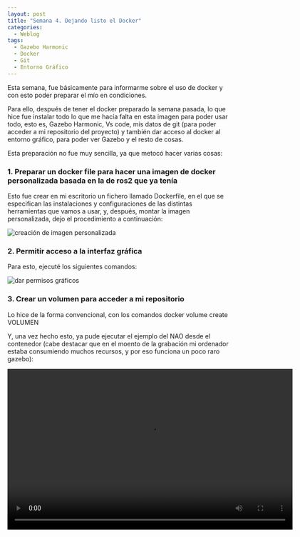 ```yaml
---
layout: post
title: "Semana 4. Dejando listo el Docker"
categories:
  - Weblog
tags:
  - Gazebo Harmonic
  - Docker
  - Git
  - Entorno Gráfico
---
```


Esta semana, fue básicamente para informarme sobre el uso de docker y con esto poder preparar el mío en condiciones.

Para ello, después de tener el docker preparado la semana pasada, lo que hice fue instalar todo lo que me hacía falta en esta imagen para poder usar todo, esto es, Gazebo Harmonic, Vs code, mis datos de git (para poder acceder a mi repositorio del proyecto) y también dar acceso al docker al entorno gráfico, para poder ver Gazebo y el resto de cosas.

Esta preparación no fue muy sencilla, ya que metocó hacer varias cosas:

### 1. Preparar un docker file para hacer una imagen de docker personalizada basada en la de ros2 que ya tenía
Esto fue crear en mi escritorio un fichero llamado Dockerfile, en el que se especifican las instalaciones y configuraciones de las distintas herramientas que vamos a usar, y, después, montar la imagen personalizada, dejo el procedimiento a continuación:

![creación de imagen personalizada](/2024-tfg-eva-fernandez/images/semana-4/montar_imagen_pers.png)

### 2. Permitir acceso a la interfaz gráfica
Para esto, ejecuté los siguientes comandos:

![dar permisos gráficos](/2024-tfg-eva-fernandez/images/semana-4/permisos_graficos.png)

### 3. Crear un volumen para acceder a mi repositorio
Lo hice de la forma convencional, con los comandos docker volume create VOLUMEN 
 
Y, una vez hecho esto, ya pude ejecutar el ejemplo del NAO desde el contenedor (cabe destacar que en el moento de la grabación mi ordenador estaba consumiendo muchos recursos, y por eso funciona un poco raro gazebo):

<video width="640" height="360" controls>
  <source src="/2024-tfg-eva-fernandez/images/semana-4/video_nao_funcionando.webm" type="video/webm">
  Tu navegador no soporta la etiqueta de video.
</video>

